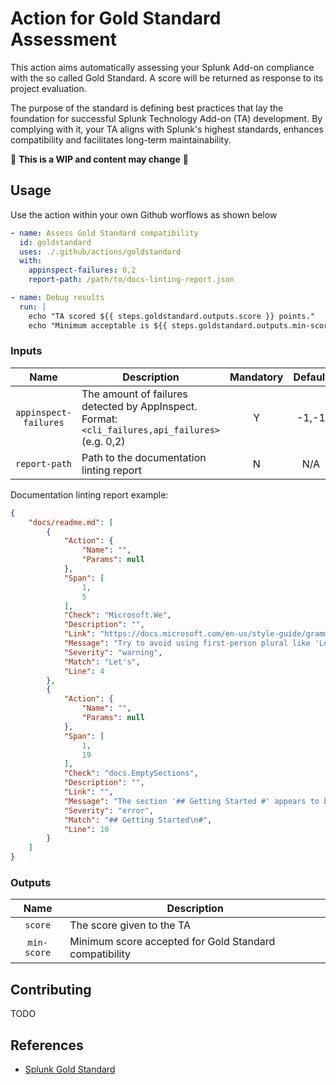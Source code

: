 # Action for Gold Standard Assessment
This action aims automatically assessing your Splunk Add-on compliance with the so called Gold Standard. A score will be returned as response to its project evaluation.

The purpose of the standard is defining best practices that lay the foundation for successful Splunk Technology Add-on (TA) development. By complying with it, your TA aligns with Splunk's highest standards, enhances compatibility and facilitates long-term maintainability.

:construction: **This is a WIP and content may change** :construction:

## Usage
Use the action within your own Github worflows as shown below
```yaml
- name: Assess Gold Standard compatibility
  id: goldstandard
  uses: ./.github/actions/goldstandard
  with:
    appinspect-failures: 0,2
    report-path: /path/to/docs-linting-report.json

- name: Debug results
  run: |
    echo "TA scored ${{ steps.goldstandard.outputs.score }} points."
    echo "Minimum acceptable is ${{ steps.goldstandard.outputs.min-score }}"
```

### Inputs

| Name | Description | Mandatory | Default |
|:---:|---|:---:|:---:|
| `appinspect-failures` | The amount of failures detected by AppInspect. Format: `<cli_failures,api_failures>` (e.g. 0,2) | Y | -1,-1 |
| `report-path` | Path to the documentation linting report | N | N/A |

Documentation linting report example:

```json
{
    "docs/readme.md": [
        {
            "Action": {
                "Name": "",
                "Params": null
            },
            "Span": [
                1,
                5
            ],
            "Check": "Microsoft.We",
            "Description": "",
            "Link": "https://docs.microsoft.com/en-us/style-guide/grammar/person#avoid-first-person-plural",
            "Message": "Try to avoid using first-person plural like 'Let's'.",
            "Severity": "warning",
            "Match": "Let's",
            "Line": 4
        },
        {
            "Action": {
                "Name": "",
                "Params": null
            },
            "Span": [
                1,
                19
            ],
            "Check": "docs.EmptySections",
            "Description": "",
            "Link": "",
            "Message": "The section '## Getting Started #' appears to be empty. Please add content.",
            "Severity": "error",
            "Match": "## Getting Started\n#",
            "Line": 10
        }
    ]
}
```

### Outputs

| Name | Description |
|:---:|---|
| `score` | The score given to the TA |
| `min-score` | Minimum score accepted for Gold Standard compatibility |

## Contributing
TODO


## References
* [Splunk Gold Standard](https://splunk.atlassian.net/wiki/spaces/PROD/pages/1078297761617/Technology+Add-ons+Gold+Standard)
